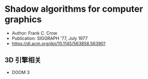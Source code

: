 # Shadow algorithms for computer graphics

- Author: Frank C. Crow
- Publication: SIGGRAPH '77, July 1977
- https://dl.acm.org/doi/10.1145/563858.563901

 ## 3D 引擎相关

- DOOM 3